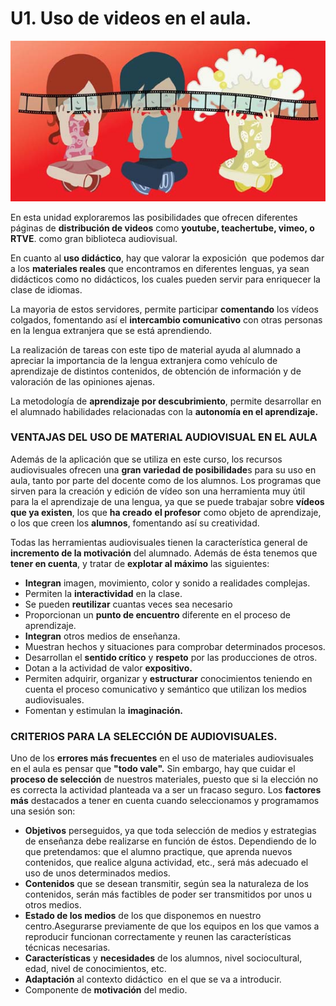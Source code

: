 # U1. Uso de videos en el aula.


![Fig 3.3. fez.cervantes.es Licencia Creative Commons](img/cine-para-ninos.jpg)




En esta unidad exploraremos las posibilidades que ofrecen diferentes páginas de **distribución de videos** como **youtube, teachertube, vimeo, o RTVE**. como gran biblioteca audiovisual.

En cuanto al **uso didáctico**, hay que valorar la exposición  que podemos dar a los **materiales reales** que encontramos en diferentes lenguas, ya sean didácticos como no didácticos, los cuales pueden servir para enriquecer la clase de idiomas.

La mayoria de estos servidores, permite participar **comentando** los vídeos colgados, fomentando así el **intercambio comunicativo** con otras personas en la lengua extranjera que se está aprendiendo.

La realización de tareas con este tipo de material ayuda al alumnado a apreciar la importancia de la lengua extranjera como vehículo de aprendizaje de distintos contenidos, de obtención de información y de valoración de las opiniones ajenas.

La metodología de **aprendizaje por descubrimiento**, permite desarrollar en el alumnado habilidades relacionadas con la **autonomía en el aprendizaje.**

### VENTAJAS DEL USO DE MATERIAL AUDIOVISUAL EN EL AULA

Además de la aplicación que se utiliza en este curso, los recursos audiovisuales ofrecen una **gran variedad de posibilidade**s para su uso en aula, tanto por parte del docente como de los alumnos. Los programas que sirven para la creación y edición de vídeo son una herramienta muy útil para la el aprendizaje de una lengua, ya que se puede trabajar sobre **vídeos que ya existen**, los que **ha creado** **el profesor** como objeto de aprendizaje, o los que creen los **alumnos**, fomentando así su creatividad.  

Todas las herramientas audiovisuales tienen la característica general de **incremento de la motivación** del alumnado. Además de ésta tenemos que **tener en cuenta**, y tratar de **explotar al máximo** las siguientes:

*   **Integran** imagen, movimiento, color y sonido a realidades complejas.
*   Permiten la **interactividad** en la clase.
*   Se pueden **reutilizar** cuantas veces sea necesario
*   Proporcionan un **punto de encuentro** diferente en el proceso de aprendizaje.
*   **Integran** otros medios de enseñanza.
*   Muestran hechos y situaciones para comprobar determinados procesos.
*   Desarrollan el **sentido crítico** y **respeto** por las producciones de otros.
*   Dotan a la actividad de valor **expositivo.**
*   Permiten adquirir, organizar y **estructurar** conocimientos teniendo en cuenta el proceso comunicativo y semántico que utilizan los medios audiovisuales.
*   Fomentan y estimulan la **imaginación.**

### CRITERIOS PARA LA SELECCIÓN DE AUDIOVISUALES.

Uno de los **errores más frecuentes** en el uso de materiales audiovisuales en el aula es pensar que **"todo vale".** Sin embargo, hay que cuidar el **proceso de selección** de nuestros materiales, puesto que si la elección no es correcta la actividad planteada va a ser un fracaso seguro. Los **factores más** destacados a tener en cuenta cuando seleccionamos y programamos una sesión son:

*   **Objetivos** perseguidos, ya que toda selección de medios y estrategias de enseñanza debe realizarse en función de éstos. Dependiendo de lo que pretendamos: que el alumno practique, que aprenda nuevos contenidos, que realice alguna actividad, etc., será más adecuado el uso de unos determinados medios.
*   **Contenidos** que se desean transmitir, según sea la naturaleza de los contenidos, serán más factibles de poder ser transmitidos por unos u otros medios.
*   **Estado de los medios** de los que disponemos en nuestro centro.Asegurarse previamente de que los equipos en los que vamos a reproducir funcionan correctamente y reunen las características técnicas necesarias.
*   **Características** y **necesidades** de los alumnos, nivel sociocultural, edad, nivel de conocimientos, etc.
*   **Adaptación** al contexto didáctico  en el que se va a introducir.
*   Componente de **motivación** del medio.

